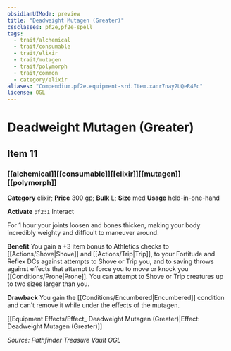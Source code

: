 ```yaml
---
obsidianUIMode: preview
title: "Deadweight Mutagen (Greater)"
cssclasses: pf2e,pf2e-spell
tags:
  - trait/alchemical
  - trait/consumable
  - trait/elixir
  - trait/mutagen
  - trait/polymorph
  - trait/common
  - category/elixir
aliases: "Compendium.pf2e.equipment-srd.Item.xanr7nay2UQeR4Ec"
license: OGL
---
```

# Deadweight Mutagen (Greater)
## Item 11
### [[alchemical]][[consumable]][[elixir]][[mutagen]][[polymorph]]

**Category** elixir; 
**Price** 300 gp; 
**Bulk** L; **Size** med
**Usage** held-in-one-hand

**Activate** `pf2:1` Interact

For 1 hour your joints loosen and bones thicken, making your body incredibly weighty and difficult to maneuver around.

**Benefit** You gain a +3 item bonus to Athletics checks to [[Actions/Shove|Shove]] and [[Actions/Trip|Trip]], to your Fortitude and Reflex DCs against attempts to Shove or Trip you, and to saving throws against effects that attempt to force you to move or knock you [[Conditions/Prone|Prone]]. You can attempt to Shove or Trip creatures up to two sizes larger than you.

**Drawback** You gain the [[Conditions/Encumbered|Encumbered]] condition and can't remove it while under the effects of the mutagen.

[[Equipment Effects/Effect_ Deadweight Mutagen (Greater)|Effect: Deadweight Mutagen (Greater)]]

*Source: Pathfinder Treasure Vault*
*OGL*